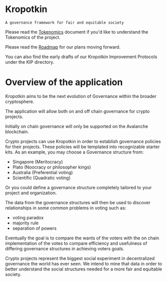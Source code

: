 # Kropotkin

`A governance framework for fair and equitable society`

Please read the [Tokenomics](Tokenomics.md) document if you'd like to understand the Tokenomics of the project.

Please read the [Roadmap](Roadmap.md) for our plans moving forward.

You can also find the early drafts of our Kropotkin Improvement Protocols under the KIP directory.

# Overview of the application
Kropotkin aims to be the next evolution of Governance within the broader cryptosphere. 

The application will allow both on and off chain governance for crypto projects.

Initially on chain governance will only be supported on the Avalanche blockchain. 

Crypto projects can use Kropotkin in order to establish governance policies for their projects. These policies will be templated into recognizable starter kits. As an example, you may choose a Governance structure from:
* Singapore (Meritocracy)
* Plato (Noocracy or philosopher kings) 
* Australia (Preferential voting)
* Scientific (Quadratic voting)

Or you could define a governance structure completely tailored to your project and organization.

The data from the governance structures will then be used to discover relationships in some common problems in voting such as:
* voting paradox
* majority rule
* separation of powers

Eventually the goal is to compare the wants of the voters with the on chain implementation of the votes to compare efficiency and usefulness of differing governance structures in achieving voters goals.

Crypto projects represent the biggest social experiment in decentralized governance the world has ever seen. We intend to mine that data in order to better understand the social structures needed for a more fair and equitable society. 
